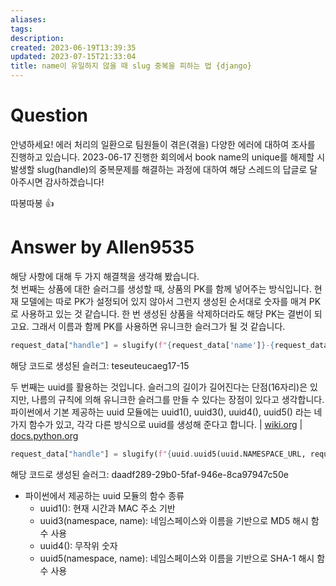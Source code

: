 ```yaml
---
aliases: 
tags: 
description:
created: 2023-06-19T13:39:35
updated: 2023-07-15T21:33:04
title: name이 유일하지 않을 때 slug 중복을 피하는 법 {django}
---
```


# Question

  
안녕하세요! 에러 처리의 일환으로 팀원들이 겪은(겪을) 다양한 에러에 대하여 조사를 진행하고 있습니다. 2023-06-17 진행한 회의에서 book name의 unique를 해제할 시 발생할 slug(handle)의 중복문제를 해결하는 과정에 대하여 해당 스레드의 답글로 달아주시면 감사하겠습니다!

따봉따봉 👍

# Answer by Allen9535

해당 사항에 대해 두 가지 해결책을 생각해 봤습니다.  
첫 번째는 상품에 대한 슬러그를 생성할 때, 상품의 PK를 함께 넣어주는 방식입니다. 현재 모델에는 따로 PK가 설정되어 있지 않아서 그런지 생성된 순서대로 숫자를 매겨 PK로 사용하고 있는 것 같습니다. 한 번 생성된 상품을 삭제하더라도 해당 PK는 결번이 되고요. 그래서 이름과 함께 PK를 사용하면 유니크한 슬러그가 될 것 같습니다.

```python
request_data["handle"] = slugify(f"{request_data['name']}-{request_data['user']}")
```

해당 코드로 생성된 슬러그: teseuteucaeg17-15

두 번째는 uuid를 활용하는 것입니다. 슬러그의 길이가 길어진다는 단점(16자리)은 있지만, 나름의 규칙에 의해 유니크한 슬러그를 만들 수 있다는 장점이 있다고 생각합니다. 파이썬에서 기본 제공하는 uuid 모듈에는 uuid1(), uuid3(), uuid4(), uuid5() 라는 네 가지 함수가 있고, 각각 다른 방식으로 uuid를 생성해 준다고 합니다. | [wiki.org](https://en.wikipedia.org/wiki/Universally_unique_identifier) | [docs.python.org](https://docs.python.org/3/library/uuid.html)

```python
request_data["handle"] = slugify(f"{uuid.uuid5(uuid.NAMESPACE_URL, request_data['name'])}")
```

해당 코드로 생성된 슬러그: daadf289-29b0-5faf-946e-8ca97947c50e

- 파이썬에서 제공하는 uuid 모듈의 함수 종류
    - uuid1(): 현재 시간과 MAC 주소 기반
    - uuid3(namespace, name): 네임스페이스와 이름을 기반으로 MD5 해시 함수 사용
    - uuid4(): 무작위 숫자
    - uuid5(namespace, name): 네임스페이스와 이름을 기반으로 SHA-1 해시 함수 사용
